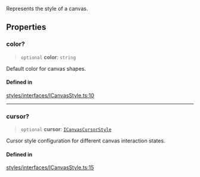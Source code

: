 Represents the style of a canvas.

## Properties

### color?

> `optional` **color**: `string`

Default color for canvas shapes.

#### Defined in

[styles/interfaces/ICanvasStyle.ts:10](https://github.com/avolutions/canvas-painter/blob/main/src/styles/interfaces/ICanvasStyle.ts#L10)

***

### cursor?

> `optional` **cursor**: [`ICanvasCursorStyle`](ICanvasCursorStyle.md)

Cursor style configuration for different canvas interaction states.

#### Defined in

[styles/interfaces/ICanvasStyle.ts:15](https://github.com/avolutions/canvas-painter/blob/main/src/styles/interfaces/ICanvasStyle.ts#L15)
